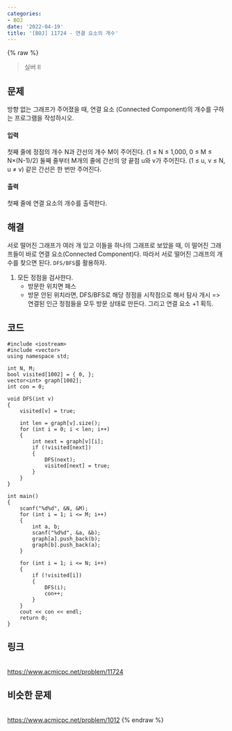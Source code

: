 ```yaml
---
categories:
- BOJ
date: '2022-04-19'
title: '[BOJ] 11724 - 연결 요소의 개수'
---
```


{% raw %}
> 실버 II<br>

## 문제
방향 없는 그래프가 주어졌을 때, 연결 요소 (Connected Component)의 개수를 구하는 프로그램을 작성하시오.

#### 입력
첫째 줄에 정점의 개수 N과 간선의 개수 M이 주어진다. (1 ≤ N ≤ 1,000, 0 ≤ M ≤ N×(N-1)/2) 둘째 줄부터 M개의 줄에 간선의 양 끝점 u와 v가 주어진다. (1 ≤ u, v ≤ N, u ≠ v) 같은 간선은 한 번만 주어진다.

#### 출력
첫째 줄에 연결 요소의 개수를 출력한다.

##  해결
서로 떨어진 그래프가 여러 개 있고 이들을 하나의 그래프로 보았을 때, 이 떨어진 그래프들이 바로 연결 요소(Connected Component)다. 따라서 서로 떨어진 그래프의 개수를 찾으면 된다. `DFS/BFS`를 활용하자.

1. 모든 정점을 검사한다.
	- 방문한 위치면 패스
	- 방문 안된 위치라면, DFS/BFS로 해당 정점을 시작점으로 해서 탐사 개시 => 연결된 인근 정점들을 모두 방문 상태로 만든다. 그리고 연결 요소 +1 획득.

## 코드
```
#include <iostream>
#include <vector>
using namespace std;

int N, M;
bool visited[1002] = { 0, };
vector<int> graph[1002];
int con = 0;

void DFS(int v)
{
	visited[v] = true;

	int len = graph[v].size();
	for (int i = 0; i < len; i++)
	{
		int next = graph[v][i];
		if (!visited[next])
		{
			DFS(next);
			visited[next] = true;
		}
	}
}

int main()
{
	scanf("%d%d", &N, &M);
	for (int i = 1; i <= M; i++)
	{
		int a, b;
		scanf("%d%d", &a, &b);
		graph[a].push_back(b);
		graph[b].push_back(a);
	}

	for (int i = 1; i <= N; i++)
	{
		if (!visited[i])
		{
			DFS(i);
			con++;
		}
	}
	cout << con << endl;
	return 0;
}
```

## 링크
<br>https://www.acmicpc.net/problem/11724

## 비슷한 문제
<br>https://www.acmicpc.net/problem/1012
{% endraw %}